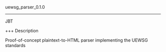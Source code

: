uewsg_parser_0.1.0

***

JBT

+++
Description

Proof-of-concept plaintext-to-HTML parser implementing the UEWSG standards